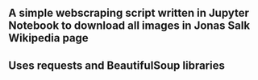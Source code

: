 ## A simple webscraping script written in Jupyter Notebook to download all images in Jonas Salk Wikipedia page
## Uses requests and BeautifulSoup libraries
